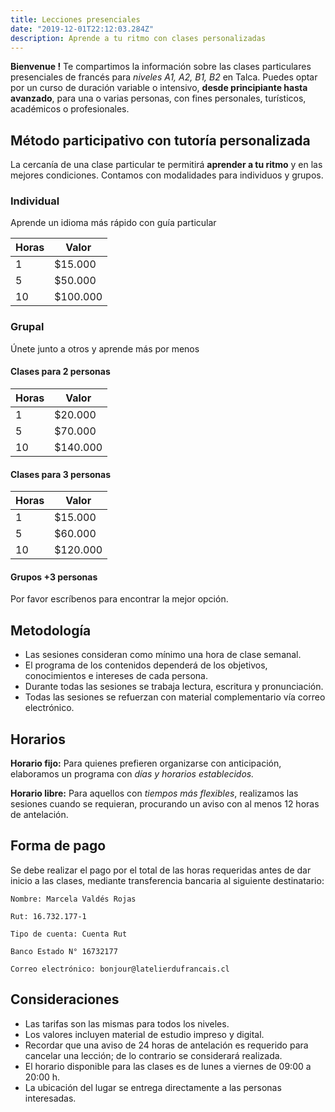 ```yaml
---
title: Lecciones presenciales
date: "2019-12-01T22:12:03.284Z"
description: Aprende a tu ritmo con clases personalizadas
---
```


**Bienvenue !** Te compartimos la información sobre las clases particulares presenciales de francés para *niveles A1, A2, B1, B2* en Talca.
Puedes optar por un curso de duración variable o intensivo, **desde principiante hasta avanzado**, para una o varias personas, con fines personales, turísticos, académicos o profesionales.

## Método participativo con tutoría personalizada

La cercanía de una clase particular te permitirá **aprender a tu ritmo** y en las mejores condiciones. Contamos con modalidades para individuos y grupos.

### Individual

Aprende un idioma más rápido con guía particular

| Horas| Valor|
|---|---|
|1 | $15.000 |
|5 | $50.000  |
|10 | $100.000 |

### Grupal

Únete junto a otros y aprende más por menos

#### Clases para 2 personas

| Horas | Valor |
| ------ | ------ |
| 1 | $20.000 |
| 5 | $70.000 |
| 10 | $140.000 |

#### Clases para 3 personas

| Horas | Valor |
| ------ | ------ |
| 1 | $15.000 |
| 5 | $60.000 |
| 10 | $120.000 |

#### Grupos +3 personas

  Por favor escríbenos para encontrar la mejor opción.

## Metodología

- Las sesiones consideran como mínimo una hora de clase semanal.
- El programa de los contenidos dependerá de los objetivos, conocimientos e intereses de cada persona.
- Durante todas las sesiones se trabaja lectura, escritura y pronunciación.
- Todas las sesiones se refuerzan con material complementario vía correo electrónico.

## Horarios

**Horario fijo:**
Para quienes prefieren organizarse con anticipación, elaboramos un programa con *días y horarios establecidos.*

**Horario libre:**
Para aquellos con *tiempos más flexibles*, realizamos las sesiones cuando se requieran, procurando un aviso con al menos 12 horas de antelación.

## Forma de pago

Se debe realizar el pago por el total de las horas requeridas antes de dar inicio a las clases, mediante transferencia bancaria al siguiente destinatario:

    Nombre: Marcela Valdés Rojas

    Rut: 16.732.177-1

    Tipo de cuenta: Cuenta Rut

    Banco Estado N° 16732177

    Correo electrónico: bonjour@latelierdufrancais.cl

## Consideraciones

- Las tarifas son las mismas para todos los niveles.
- Los valores incluyen material de estudio impreso y digital.
- Recordar que una aviso de 24 horas de antelación es requerido para cancelar una lección; de lo contrario se considerará realizada.
- El horario disponible para las clases es de lunes a viernes de 09:00 a 20:00 h.
- La ubicación del lugar se entrega directamente a las personas interesadas.
